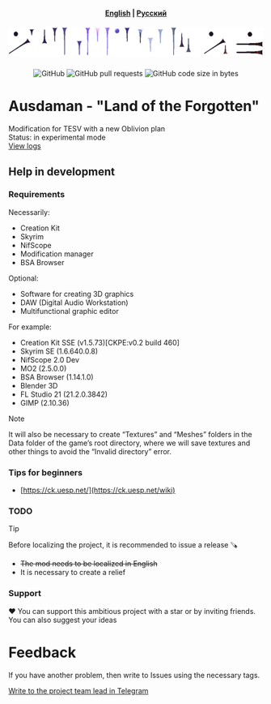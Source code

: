 <h4 align="center">
  <a href="https://github.com/MSIBorisyeltsin/Ausdaman/blob/main/README.md">English</a> |
  <a href="https://github.com/MSIBorisyeltsin/Ausdaman/blob/main/README-ru.md">Русский</a>
</h4>
<h5 align="center">
  <img src="https://github.com/MSIBorisyeltsin/Ausdaman/blob/main/pic.png" alt="austadamanPicture">
  <br>
</h5>
<p align="center">
  <img alt="GitHub" src="https://img.shields.io/github/license/MSIBorisyeltsin/Ausdaman">
  <img alt="GitHub pull requests" src="https://img.shields.io/github/issues-pr/MSIBorisyeltsin/Ausdaman">
  <img alt="GitHub code size in bytes" src="https://img.shields.io/github/languages/code-size/MSIBorisyeltsin/Ausdaman">
</p>

# Ausdaman - "Land of the Forgotten"

Modification for TESV with a new Oblivion plan
<br>
Status: in experimental mode
<br>
<a href="https://github.com/MSIBorisyeltsin/Ausdaman/blob/main/Logs/">View logs</a>

<!-- ## Key changes -->

## Help in development
### Requirements
Necessarily:
- Creation Kit
- Skyrim
- NifScope
- Modification manager
- BSA Browser

Optional:
- Software for creating 3D graphics
- DAW (Digital Audio Workstation)
- Multifunctional graphic editor

For example:
- Creation Kit SSE (v1.5.73)[CKPE:v0.2 build 460]
- Skyrim SE (1.6.640.0.8)
- NifScope 2.0 Dev
- MO2 (2.5.0.0)
- BSA Browser (1.14.1.0)
- Blender 3D
- FL Studio 21 (21.2.0.3842)
- GIMP (2.10.36)

> [!NOTE]
> It will also be necessary to create “Textures” and “Meshes” folders in the Data folder of the game’s root directory, where we will save textures and other things to avoid the “Invalid directory” error.

### Tips for beginners
- [https://ck.uesp.net/](https://ck.uesp.net/wiki)

### TODO
> [!TIP]
> Before localizing the project, it is recommended to issue a release 🪚
- ~~The mod needs to be localized in English~~
- It is necessary to create a relief

### Support
❤️ You can support this ambitious project with a star or by inviting friends. You can also suggest your ideas

<!-- ## FAQ -->

# Feedback
If you have another problem, then write to Issues using the necessary tags.

[Write to the project team lead in Telegram](https://t.me/vietnamsurvivor)

